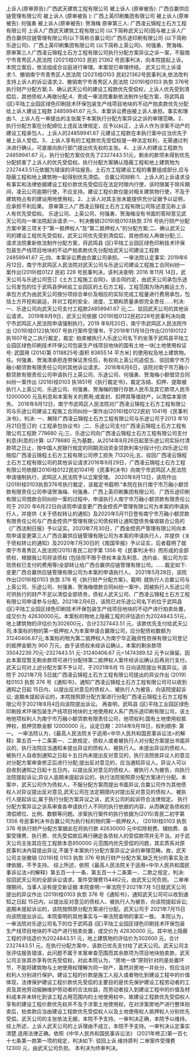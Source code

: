上诉人(原审原告):广西武天建筑工程有限公司
被上诉人 (原审被告): 广西合赢供应链管理有限公司
被上诉人 (原审被告 ): 广西上英印刷集团有限公司
被上诉人(原审被告): 何强勇
被上诉人(原审被告): 贺海梅
原审第三人: 广西凌云锦程土石方工程有限公司
上诉人广西武天建筑工程有限公司 (以下简称武天公司)因与被上诉人广西合赢供应链管理有限公司(以下简称合赢公司)广西乐途印刷有限公司 (以下简称乐途公司)、广西上英印刷集团有限公司 (以下简称上英公司)、何强勇、贺海梅、原审第三人广西凌云锦程土石方工程有限公司执行分配方案异议之诉一案，不服南宁市青秀区人民法院 (2021)桂0103 民初 21362 号民事判决，向本院提起上诉。本院立案后，依法组成合议庭进行审理。本案现已审理终结。
武天公司上诉请求:1、撤销南宁市青秀区人民法院 (2021)桂0103 民初21362号民事判决,依法改判支持上诉人的诉讼请求;2、撤销南宁市青秀区人民法院 (2019)桂0103 执恢 376号执行财产分配方案;3、确认武天公司的建设工程款优先受偿权，上诉人优先受到清偿后，其他债权人再做分配;4、责成一审法院重新依法制作分配方案，将武鸣县 (区)平陆工业园区绿色印刷技术环保包装生产线项目地块的不动产拍卖款优先分配给上诉人建设工程款 24859941.67 元;5、本案诉讼费由被上诉人承担。事实和理由:1、上诉人在一审提出的主张属于本案执行分配方案异议之诉的审理范畴。2、执行分配方案在分配顺位上违反法律规定，应予以纠正，上诉人作为涉案不动产的建设工程承包人，上诉人的24859941.67 元建设工程款在本执行案中应当优先于被上诉人受偿。3、上诉人享有的工程款优先受偿权是一种法定权利，无需通过判决进行确认，可直接向执行部门提出优先权的主张。4、上诉人的建设工程款为 24859941.67 元，执行分配方案仅优先了2327443.51元，剩余的款项未得到优先分配损害了上诉人的优先受偿权。执行分配方案确认隐蔽工程和地上建筑物为 2327443.51元依据为错误的评估报告。土石方工程建设工程的重要组成部分,应与隐蔽工程和地上建筑物一起得到优先清偿。
合赢公司辩称:1、上诉人的上诉请求没有事实和法律依据建设工程价款优先受偿应在法定时限内行使，该时限属于除斥期间，凌云公司逾期行使，不应支持。建设工程价款仅能对相关建筑物行使，不及于建筑物占有的建设用地使用权。2、上诉人对其主张未能提供充分证据予以证明，应承担不利后果。
原审第三人广西凌云锦程土石方工程有限公司陈述意见称上诉人有优先受偿权。
乐途公司、上英公司、何强勇、贺海梅没有书面的答辩意见武天公司向一审法院起诉请求:一、判决撤销(2019)桂0103执恢 376 号执行财产分配方案中第三项关于“第一抵押权人”及“第二抵押权人”的分配方案;二、确认武天公司的建设工程优先受偿权，武天公司优先受到清偿后，其他债权人再做分配;三、请求法院重新依法制作分配方案，将武鸣县 (区)平陆工业园区绿色印刷技术环保包装生产线项目地块的不动产拍卖款优先分配给武天公司建设工程款 24859941.67 元;四、本案诉讼费由合赢公司承担。
一审法院认定事实: 2019年6月12日，南宁市武鸣区人民法院对武天公司与乐途公司建设工程施工合同纠纷一案作出(2019)桂0122 民初 228 号民事判决，该判决查明: 2016 年11月 14日，武天公司与乐途公司签订《土方工程施工合同》，该合同约定，由武天公司承包乐途公司发包的位于武鸣县伊岭岩工业园区的土石方工程，工程范围为场内搬运土方，承包方式为由武天公司按分项综合单价及相应的实际完成工程量进行费用承包，包括土方开挖和装运，并对工程的安全、进度、工期和质量承担完全责任......判决:一、乐途公司向武天公司支付工程款24859941.67 元;二、驳回武天公司的其他诉讼请求。
2019年8月9日，武天公司依据 (2019)桂0122民初228号民事判决向南宁市武鸣区人民法院申请强制执行。2019 年8月20日，南宁市武鸣区人民法院作出 (2019)桂0122执1607 号执行案件受理书，于2019年11月18日作出(2019)0122执1607号之二执行裁定，裁定: 拍卖被执行人乐途公司名下的坐落于武鸣县平陆工业园区绿色印刷技术环保公司包装生产线项目地块的国有土地一块[土地使用权证号: 武国用 (2014)第 0118825号:面积 83855.14 平方米] 的使用权及地上建筑物。
任。何强勇、贺海清承担连带保证责任后，有权向上英公司追偿五、驳回南宁市万融小额贷款有限责任公司的其他诉讼请求。
2016年6月6日，该院对南宁市万融小额贷款有限责任公司申请执行上英公司、乐途公司、何强勇、贺海梅小额借贷合同纠纷一案作出 (2016)桂0103 执1851号《执行裁定书》，裁定冻结、扣押、提取被执行人上英公司、乐途公司、何强勇、贺海梅的银行存款人民币及其它款项人民币 12000000 元及利息和本案有关的费用;或查封、扣押其等值财产，以清偿本案债务。
2016年8月12日，南宁市武鸣区人民法院对广西凌云锦程土石方工程有限公司与乐途公司建设工程施工合同纠纷一案作出(2016)桂0122民初 1041号《民事判决书》，判决: 一、解除广西凌云锦程土石方工程有限公司与乐途公司于2013 年10月21日签订的《工程承包协议书》;二、乐途公司支付广西凌云锦程土石方工程有限公司工程款 778680 元;三、乐途公司向广西凌云锦程土石方工程有限公司支付利息(利息的计算: 以778680 元为基数，从2014年8月26日起至乐途公司实际付清款项之日止，按中国人民银行规定的同期流动资金贷款利率分段计付);四乐途公司赔偿广西凌云锦程土石方工程有限公司停工损失 71320元;五、驳回广西凌云锦程土石方工程有限公司的其他诉讼请求2016年9月29日，广西凌云锦程土石方工程有限公司依据(2016)桂0122民初1041号《民事判决书》向南宁市武鸣区人民法院申请强制执行，武鸣区人民法院予以立案受理。
2020年8月13日，该院作出(2019)桂0103执恢376号执行裁定，该裁定书载明:“本院在执行南宁市万融小额贷款有限责任公司申请贺海梅、何强勇、广西上英印刷集团有限公司、广西乐途印刷有限公司借款合同纠纷一案的过程中，申请执行人南宁市万融小额贷款有限责任公司于 2020 年6月22日向该院申请变更广西金控资产管理有限公司为本案的申请执行人，并提供《关于债权转让的通知》及2020年5月11日登有南宁市万融小额贷款有限责任公司与广西金控资产管理有限公司债权转让通知暨债务催收联合公告的《广西法制日报》予以证实。2020年7月30日，广西金控资产管理有限公司向本院申请变更第三人广西合赢供应链管理有限公司为本案的申请执行人，并提供《关于债权转让的通知》及2020年7月30日的《南国早报》予以证实，后者载明了就南宁市青秀区人民法院(2015)青民二初字第 1356 号《民事判决书》而形成的全部债权，根据我公司将该债权 (包括但不限于债权本金及利息、违约金、我公司为实现债权已支付的费用等)全部转让给广西合赢供应链管理有限公司。......裁定如下:变更广西合赢供应链管理有限公司为本案的申请执行人。
2021年5月28日，该院作出(2019)桂0103 执恢 376 号《执行财产分配方案》，载明: 就执行人合赢公司与上英公司、乐途公司、何强勇、贺海梅借款合同纠纷一案中，因被执行人乐途公司可供执行的财产不足以清偿全部债务，债权人武天公司、广西凌云锦程土石方工程有限公司申请参与分配。2021年2月6日，该院已对乐途公司名下的位于武鸣县 (区)平陆工业园区绿色印刷技术环保包装生产线项目地块的不动产进行拍卖处置，成交价为 42630000元。本案标的物地上隐蔽工程的评估造价为2024843.51元，地上建筑物的评估价为302600元，合计2327443.51 元，该款优先支付给武天公司;本案标的物的第一抵押权人为本案申请合赢限公司，应分配债权数额为 31240406.67元;本案标的物为第二抵押权人为南宁华正融资性担保有限公司登记的抵押金额为 900 万元，由于该债权未经诉讼确认，本案的剩余款项35042239.70元-2327443.51 元-31240406.67 元=1474389.52 元予以保留。因此本案现暂无剩余款项可进行分配待第二抵押权人案件经诉讼确认后再另行支付。
武天公司对上述分配方案不予认可，于2021年6月 15 日向该院提出书面异议。该院于 2021年7月 5日就广西凌云锦程土石方工程有限公司提出的异议作出 (2019)桂0103 执恢 376 号《通知书》，通知广西凌云锦程土石方工程有限公司可以收到通知之日起 15日内，以提出反对意见的债权人、被执行人为被告，向该院提起诉讼; 逾期未提起诉讼的，本院按照原分配方案进行分配广西凌云锦程土石方工程有限公司于2021年8月4日向该院提出诉讼。
再查明，武鸣县 (区)平陆工业园区绿色印刷技术环保包装生产线项目地块的土地使用权人系广西乐途印刷有限公司，该土地他项权利人为南宁市万融小额贷款有限责任公司，他项权利:国有土地使用权抵押权，抵押贷款金额 12000000 元，设定日期：2014年9月18日，权利顺序: 第一。
一审法院认为，《最高人民法院关于适用<中华人民共和国民事诉讼法>的解释》第五百一十二条第一、二款规定，债权人或者被执行人对分配方案提出书面异议的，执行法院应当通知未提出异议的债权人、被执行人。未提出异议的债权人、被执行人自收到通知之日起十五日内未提出反对意见的，执行法院依异议人的意见对分配方案审查修正后进行分配;提出反对意见的，应当通知异议人。异议人可以自收到通知之日起十五日内，以提出反对意见的债权人、被执行人为被告，向执行法院提起诉讼;异议人逾期未提起诉讼的，执行法院按照原分配方案进行分配。本案中，武天公司作为债权人，不服分配方案而提出书面异议,合赢公司作为其他债权人对异议提出反对意见,武天公司在法定期限内对提出反对意见的债权人、被执行人提起诉讼,属于执行分配方案异议之诉，武天公司的起诉符合法律规定。
执行分配方案异议之诉系审查各申请执行人不同的执行依据的内容，从而确定各债权的清偿顺位、比例、数额等问题。涉案执行案件的执行依据为(2015)青民二初字第 1356 号民事判决书合赢公司为执行标的物的第一抵押权人， (2019)桂0103 执恢376 号执行财产分配方案据此在将执行款 42630000 元中扣除税费、辅拍费、各案受理费、执行费、优先受偿款后再行确定各债权人的受偿款项并无不当。对于武天公司主张其应在工程款本息850000 元范围内优先受偿的问题，其实质系对原民事判决内容提出异议,不属于本案执行分配方案异议之诉的审理范畴。故，武天公司主张撤销 (2019)桂 0103 执恢 376 号执行财产分配方案,缺乏充分的事实及法律依据，不予支持。
综上所述，依照《最高人民法院关于适用<中华人民共和国民事诉讼法>的解释》第五百一十一条、第五百一十二条第一、二款之规定，判决: 驳回武天公司的全部诉讼请求。案件受理费154462元，由武天公司负担。
二审审理期间，当事人没有提交新证据
本院查明:一审法院于2021年7月 5日就武天公司提出的异议作出 (2019)桂0103 执恢 376 号《通知书》，通知武天公司可以收到通知之日起 15日内，以提出反对意见的债权人、被执行人为被告，向该院提起诉讼;逾期未提起诉讼的，该院按照原分配方案进行分配。武天公司于 2021年7月15日向该院提出诉讼。本院查明的其他事实与一审法院查明的事实一致。
本院认为，一审法院对乐途公司名下的位于武鸣县 (区)平陆工业园区绿色印刷技术环保包装生产线项目地块的不动产进行拍卖处置，成交价为 42630000 元。其中地上隐蔽工程的评估造价为2024843.51 元，地上建筑物的评估价为302600 元，合计2327443.51 元，在执行分配方案中，该款已优先支付给了武天公司。武天公司主张评估报告错误，此问题不属于本案审查范围而其余款项为项目地块拍卖款，武天公司主张其亦享有优先受偿权，对此本院认为，“房地一体”原则针对的是处置环节，不能将建筑物与土地使用权理解为同一财产，虽然对房地一并处分，但应当对权利人分别进行保护。建设工程的价款是施工人投入或者物化到建设工程中的价值体现，法律保护建设工程价款优先受偿的主要目的是优先保护建设工程劳动者的工资及其他劳动报酬维护劳动者的合法权益，而劳动者投入到建设工程中的价值及材料成本并未转化到该工程占用范围内的土地使用权中，故建设工程款优先受偿权人享有的建设工程价款优先权并不及于涉案土地使用权，在对涉案房地产进行整体拍卖后，拍卖款应当由建设工程款优先受偿权人以及土地使用权人抵押权人分别优先受偿。武天公司的主张依法无据，本院不予支持。一审判决正确，本院予以维持。
综上所述，上诉人武天公司的上诉理由不成立，本院不予支持。一审判决认定事实清楚.适用法律正确。依照《中华人民共和国民事诉讼法》 (2021年修正)第一百七十七条第一款第一项的规定，判决如下:
驳回上诉.维持原判
二审案件受理费 12300 元，由武天公司负担。
本判决为终审判决。
